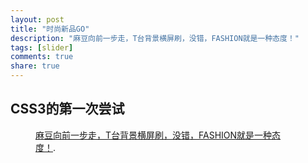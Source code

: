 ```yaml
---
layout: post
title: "时尚新品GO"
description: "麻豆向前一步走，T台背景横屏刷，没错，FASHION就是一种态度！"
tags: [slider]
comments: true
share: true
---
```


## CSS3的第一次尝试
<figure>
    <a href="http://www.wanggou.com/promote/2013/fashion_index.shtml"><img src="{{ site.url }}/img/ssxpg.jpg" alt=""></a>
    <figcaption><a href="http://www.wanggou.com/promote/2013/fashion_index.shtml" title="麻豆向前一步走，T台背景横屏刷，没错，FASHION就是一种态度！">麻豆向前一步走，T台背景横屏刷，没错，FASHION就是一种态度！</a>.</figcaption>
</figure>
